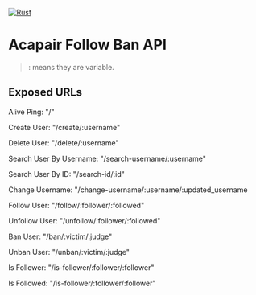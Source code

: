 [![Rust](https://github.com/Acapair/acapair_follow_ban_api/actions/workflows/rust.yml/badge.svg)](https://github.com/Acapair/acapair_follow_ban_api/actions/workflows/rust.yml)
# Acapair Follow Ban API

>: means they are variable.

## Exposed URLs
Alive Ping: "/"

Create User: "/create/:username"

Delete User: "/delete/:username"

Search User By Username: "/search-username/:username"

Search User By ID: "/search-id/:id"

Change Username: "/change-username/:username/:updated_username

Follow User: "/follow/:follower/:followed"

Unfollow User: "/unfollow/:follower/:followed"

Ban User: "/ban/:victim/:judge"

Unban User: "/unban/:victim/:judge"

Is Follower: "/is-follower/:follower/:follower"

Is Followed: "/is-follower/:follower/:follower"